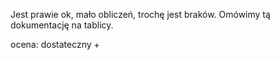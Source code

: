 Jest prawie ok, mało obliczeń, trochę jest braków. Omówimy tą dokumentację na tablicy.

ocena: dostateczny +
